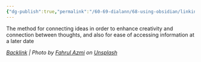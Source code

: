 ```yaml
---
{"dg-publish":true,"permalink":"/60-69-dialann/68-using-obsidian/linking-your-thinking/","noteIcon":"","created":"2023-07-25T16:26:44","updated":"2023-08-13T09:40:35.256-04:00"}
---
```




The method for connecting ideas in order to enhance creativity and connection between thoughts, and also for ease of accessing information at a later date




*[Backlink](https://unsplash.com/photos/BnWDqUCWQDU) | Photo by [Fahrul Azmi](https://unsplash.com/@fahrulazmi?utm_source=Obsidian%20Image%20Inserter%20Plugin&utm_medium=referral) on [Unsplash](https://unsplash.com/?utm_source=Obsidian%20Image%20Inserter%20Plugin&utm_medium=referral)*
